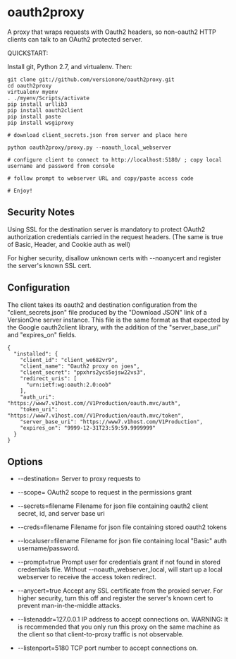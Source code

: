 oauth2proxy
===========

A proxy that wraps requests with Oauth2 headers, so non-oauth2 HTTP clients can talk to an OAuth2 protected server.

QUICKSTART:

Install git, Python 2.7, and virtualenv.  Then:

	git clone git://github.com/versionone/oauth2proxy.git
	cd oauth2proxy
	virtualenv myenv
	. ./myenv/Scripts/activate
	pip install urllib3
	pip install oauth2client
	pip install paste
	pip install wsgiproxy

	# download client_secrets.json from server and place here

	python oauth2proxy/proxy.py --noauth_local_webserver

	# configure client to connect to http://localhost:5180/ ; copy local username and password from console

	# follow prompt to webserver URL and copy/paste access code

	# Enjoy!


Security Notes
--------------

Using SSL for the destination server is mandatory to protect OAuth2 authorization credentials carried in the request headers. (The same is true of Basic, Header, and Cookie auth as well)

For higher security, disallow unknown certs with --noanycert and register the server's known SSL cert.



Configuration
-------------

The client takes its oauth2 and destination configuration from the "client_secrets.json" file produced by the "Download JSON" link of a VersionOne server instance.  This file is the same format as that expected by the Google oauth2client library, with the addition of the "server_base_uri" and "expires_on" fields.

	{
	  "installed": {
	    "client_id": "client_we682vr9",
	    "client_name": "Oauth2 proxy on joes",
	    "client_secret": "ppxhrs2ycs5ojsw22vs3",
	    "redirect_uris": [
	      "urn:ietf:wg:oauth:2.0:oob"
	    ],
	    "auth_uri": "https://www7.v1host.com//V1Production/oauth.mvc/auth",
	    "token_uri": "https://www7.v1host.com//V1Production/oauth.mvc/token",
	    "server_base_uri": "https://www7.v1host.com/V1Production",
	    "expires_on": "9999-12-31T23:59:59.9999999"
	  }
	}



Options
-------

  * --destination=<http server>   Server to proxy requests to

  * --scope=<scopes>   OAuth2 scope to request in the permissions grant

  * --secrets=filename   Filename for json file containing oauth2 client secret, id, and server base uri

  * --creds=filename   Filename for json file containing stored oauth2 tokens

  * --localuser=filename   Filename for json file containing local "Basic" auth username/password.

  * --prompt=true   Prompt user for credentials grant if not found in stored credentials file.  Without --noauth_webserver_local, will start up a local webserver to receive the access token redirect.

  * --anycert=true   Accept any SSL certificate from the proxied server.  For higher security, turn this off and register the server's known cert to prevent man-in-the-middle attacks.

  * --listenaddr=127.0.0.1   IP address to accept connections on.  WARNING: It is recommended that you only run this proxy on the same machine as the client so that client-to-proxy traffic is not observable.

  * --listenport=5180   TCP port number to accept connections on.

